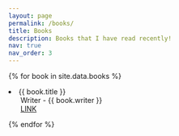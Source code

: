 ```yaml
---
layout: page
permalink: /books/
title: Books
description: Books that I have read recently!
nav: true
nav_order: 3
---
```


{% for book in site.data.books %}
  <li>
      {{ book.title }}
      <ul>
        <li style="list-style: none;"> Writer - {{ book.writer }}</li>
        <li style="list-style: none;"> <a href="{{ book.url }}">LINK</a></li>
      </ul>     
  </li>
{% endfor %}

